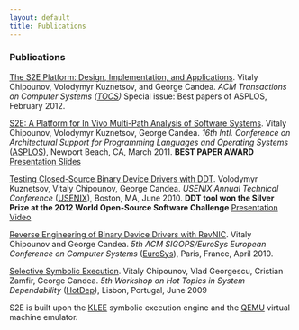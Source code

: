 ```yaml
---
layout: default
title: Publications
---
```


### Publications

<a href="http://dslab.epfl.ch/pubs/s2e-tocs.pdf" target="_blank">The S2E Platform: Design, Implementation, and Applications</a>.
Vitaly Chipounov, Volodymyr Kuznetsov, and George Candea.
*ACM Transactions on Computer Systems (<a href="http://tocs.acm.org" target="_blank">TOCS</a>)* Special issue: Best papers of ASPLOS, February 2012.

<a href="http://dslab.epfl.ch/pubs/s2e.pdf" target="_blank">S2E: A Platform for In Vivo Multi-Path Analysis of Software Systems</a>.
Vitaly Chipounov, Volodymyr Kuznetsov, George Candea.
*16th Intl. Conference on Architectural Support for Programming Languages and Operating Systems* (<a href="http://asplos11.cs.ucr.edu/" target="_blank">ASPLOS</a>), Newport Beach, CA, March 2011.
**BEST PAPER AWARD**
[Presentation Slides](https://s2e.epfl.ch/attachments/download/65/s2e-asplos-talk-redist.pdf)

<a href="http://dslab.epfl.ch/pubs/ddt" target="_blank">Testing Closed-Source Binary Device Drivers with DDT</a>.
Volodymyr Kuznetsov, Vitaly Chipounov, George Candea.
*USENIX Annual Technical Conference* (<a href="http://www.usenix.org/event/atc10/" target="_blank">USENIX</a>), Boston, MA, June 2010.
**DDT tool won the Silver Prize at the 2012 World Open-Source Software Challenge**
<a href="http://www.usenix.org/events/atc10/stream/kuznetsov/index.html" target="_blank">Presentation Video</a>

<a href="http://dslab.epfl.ch/pubs/revnic" target="_blank">Reverse Engineering of Binary Device Drivers with RevNIC</a>.
Vitaly Chipounov and George Candea.
*5th ACM SIGOPS/EuroSys European Conference on Computer Systems* (<a href="http://eurosys2010.sigops-france.fr/" target="_blank">EuroSys</a>), Paris, France, April 2010.

<a href="http://dslab.epfl.ch/pubs/selsymbex" target="_blank">Selective Symbolic Execution</a>.
Vitaly Chipounov, Vlad Georgescu, Cristian Zamfir, George Candea.
*5th Workshop on Hot Topics in System Dependability* (<a href="http://hotdep.org/2009" target="_blank">HotDep</a>), Lisbon, Portugal, June 2009

S2E is built upon the <a href="http://klee.llvm.org/" target="_blank">KLEE</a> symbolic execution engine and the <a href="http://qemu.org" target="_blank">QEMU</a> virtual machine emulator.

